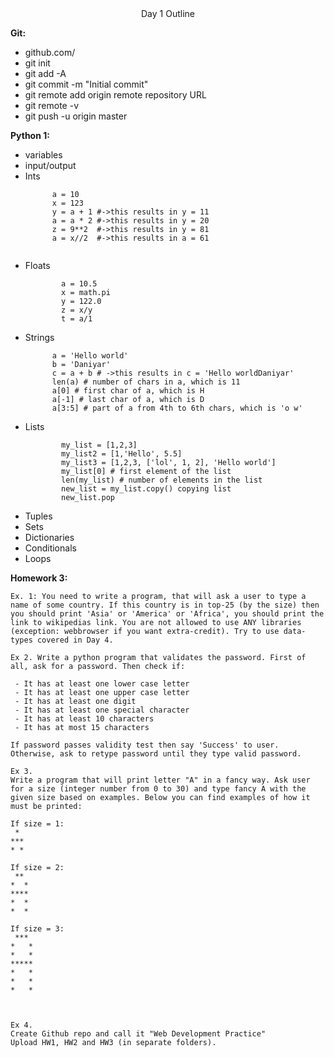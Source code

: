 <center>Day 1 Outline</center>

<b>Git:</b>
<ul>
  <li> github.com/</li>
  <li> git init</li>
  <li> git add -A</li>
  <li> git commit -m "Initial commit"</li>
  <li> git remote add origin remote repository URL </li>
  <li> git remote -v </li>
  <li> git push -u origin master </li>
</ul>

<b>Python 1: </b>
<ul>

  <li> variables </li>
  <li> input/output </li>
  <li>
    Ints

```
      a = 10
      x = 123
      y = a + 1 #->this results in y = 11
      a = a * 2 #->this results in y = 20
      z = 9**2  #->this results in y = 81
      a = x//2  #->this results in a = 61


```
  </li>
  <li> Floats

```
        a = 10.5
        x = math.pi
        y = 122.0
        z = x/y
        t = a/1
```
  </li>
  <li>
  Strings

  ```
        a = 'Hello world'
        b = 'Daniyar'
        c = a + b # ->this results in c = 'Hello worldDaniyar'
        len(a) # number of chars in a, which is 11
        a[0] # first char of a, which is H
        a[-1] # last char of a, which is D
        a[3:5] # part of a from 4th to 6th chars, which is 'o w'
  ```
  </li>
  <li> Lists

```
        my_list = [1,2,3]
        my_list2 = [1,'Hello', 5.5]
        my_list3 = [1,2,3, ['lol', 1, 2], 'Hello world']
        my_list[0] # first element of the list
        len(my_list) # number of elements in the list
        new_list = my_list.copy() copying list
        new_list.pop
```

  </li>
  <li> Tuples </li>
  <li> Sets</li>
  <li> Dictionaries </li>
  <li> Conditionals </li>
  <li> Loops</li>
  </ul>




<b>Homework 3:</b>
```
Ex. 1: You need to write a program, that will ask a user to type a name of some country. If this country is in top-25 (by the size) then you should print 'Asia' or 'America' or 'Africa', you should print the link to wikipedias link. You are not allowed to use ANY libraries (exception: webbrowser if you want extra-credit). Try to use data-types covered in Day 4.

Ex 2. Write a python program that validates the password. First of all, ask for a password. Then check if:

 - It has at least one lower case letter
 - It has at least one upper case letter
 - It has at least one digit
 - It has at least one special character
 - It has at least 10 characters
 - It has at most 15 characters

If password passes validity test then say 'Success' to user. Otherwise, ask to retype password until they type valid password.

Ex 3.
Write a program that will print letter "A" in a fancy way. Ask user for a size (integer number from 0 to 30) and type fancy A with the given size based on examples. Below you can find examples of how it must be printed:

If size = 1:
 *
***
* *

If size = 2:
 **
*  *
****
*  *
*  *

If size = 3:
 ***                                                                   
*   *                                                                  
*   *                                                                  
*****                                                                  
*   *                                                                  
*   *                                                                  
*   *



Ex 4.
Create Github repo and call it "Web Development Practice"
Upload HW1, HW2 and HW3 (in separate folders).

```
